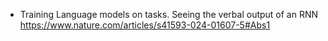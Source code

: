 - Training Language models on tasks. Seeing the verbal output of an RNN 
https://www.nature.com/articles/s41593-024-01607-5#Abs1

